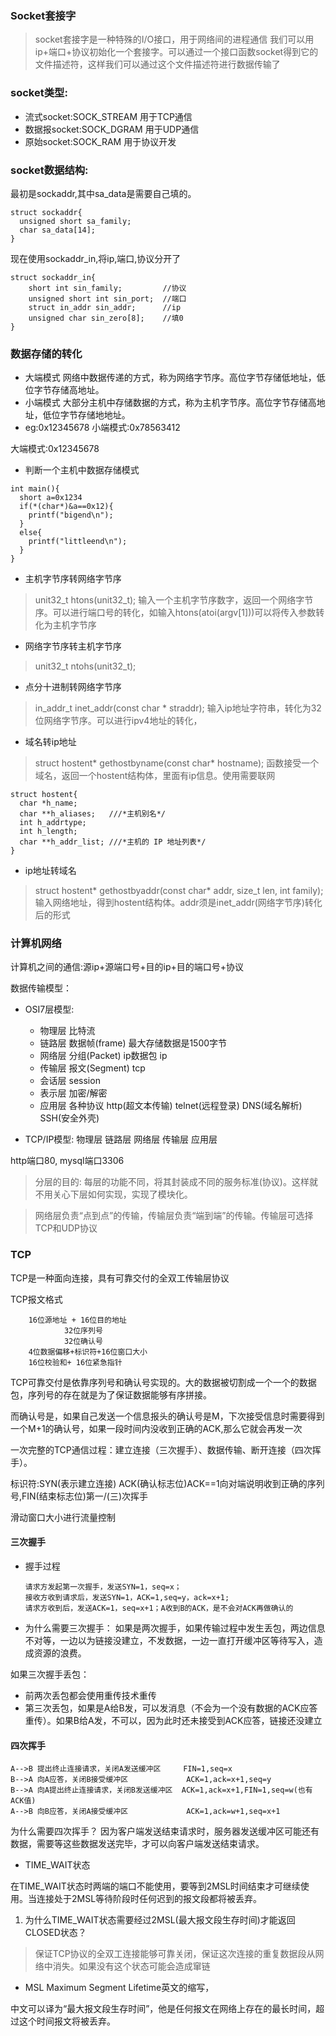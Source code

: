 ### Socket套接字
> socket套接字是一种特殊的I/O接口，用于网络间的进程通信
我们可以用ip+端口+协议初始化一个套接字。可以通过一个接口函数socket得到它的文件描述符，这样我们可以通过这个文件描述符进行数据传输了

### socket类型:
+ 流式socket:SOCK_STREAM 用于TCP通信
+ 数据报socket:SOCK_DGRAM 用于UDP通信
+ 原始socket:SOCK_RAM 用于协议开发

### socket数据结构:
最初是sockaddr,其中sa_data是需要自己填的。
```
struct sockaddr{
  unsigned short sa_family;
  char sa_data[14]; 
}
```
现在使用sockaddr_in,将ip,端口,协议分开了
```
struct sockaddr_in{
    short int sin_family;         //协议
    unsigned short int sin_port;  //端口
    struct in_addr sin_addr;      //ip
    unsigned char sin_zero[8];    //填0
}
```
### 数据存储的转化
+ 大端模式
网络中数据传递的方式，称为网络字节序。高位字节存储低地址，低位字节存储高地址。
+ 小端模式
大部分主机中存储数据的方式，称为主机字节序。高位字节存储高地址，低位字节存储地地址。
+ eg:0x12345678
小端模式:0x78563412

大端模式:0x12345678
+ 判断一个主机中数据存储模式
```
int main(){
  short a=0x1234
  if(*(char*)&a==0x12){
    printf("bigend\n");
  }
  else{
    printf("littleend\n");
  }
}
```
+ 主机字节序转网络字节序
> unit32_t htons(unit32_t);
输入一个主机字节序数字，返回一个网络字节序。可以进行端口号的转化，如输入htons(atoi(argv[1]))可以将传入参数转化为主机字节序
+ 网络字节序转主机字节序
> unit32_t ntohs(unit32_t);
+ 点分十进制转网络字节序
> in_addr_t inet_addr(const char * straddr);
输入ip地址字符串，转化为32位网络字节序。可以进行ipv4地址的转化，
+ 域名转ip地址
> struct hostent* gethostbyname(const char* hostname);
函数接受一个域名，返回一个hostent结构体，里面有ip信息。使用需要联网
```
struct hostent{
  char *h_name;
  char **h_aliases;   ///*主机别名*/
  int h_addrtype;
  int h_length;
  char **h_addr_list; ///*主机的 IP 地址列表*/
}
```
+ ip地址转域名
> struct hostent* gethostbyaddr(const char* addr, size_t len, int family);
输入网络地址，得到hostent结构体。addr须是inet_addr(网络字节序)转化后的形式

### 计算机网络
计算机之间的通信:源ip+源端口号+目的ip+目的端口号+协议

数据传输模型：
+ OSI7层模型: 
    + 物理层 比特流 
    + 链路层 数据帧(frame) 最大存储数据是1500字节
    + 网络层 分组(Packet) ip数据包 ip
    + 传输层 报文(Segment) tcp
    + 会话层 session
    + 表示层 加密/解密
    + 应用层 各种协议 http(超文本传输) telnet(远程登录) DNS(域名解析) SSH(安全外壳)
   
+ TCP/IP模型: 物理层 链路层 网络层 传输层 应用层

http端口80, mysql端口3306
> 分层的目的: 每层的功能不同，将其封装成不同的服务标准(协议)。这样就不用关心下层如何实现，实现了模块化。

> 网络层负责“点到点”的传输，传输层负责“端到端”的传输。传输层可选择TCP和UDP协议

### TCP
TCP是一种面向连接，具有可靠交付的全双工传输层协议

TCP报文格式
```
    16位源地址 + 16位目的地址
            32位序列号
            32位确认号
    4位数据偏移+标识符+16位窗口大小
    16位校验和+ 16位紧急指针
```
TCP可靠交付是依靠序列号和确认号实现的。大的数据被切割成一个一个的数据包，序列号的存在就是为了保证数据能够有序拼接。

而确认号是，如果自己发送一个信息报头的确认号是M，下次接受信息时需要得到一个M+1的确认号，如果一段时间内没收到正确的ACK,那么它就会再发一次

一次完整的TCP通信过程：建立连接（三次握手）、数据传输、断开连接（四次挥手）。

标识符:SYN(表示建立连接) ACK(确认标志位)ACK==1向对端说明收到正确的序列号,FIN(结束标志位)第一/(三)次挥手

滑动窗口大小进行流量控制

#### 三次握手
+ 握手过程
  ```
  请求方发起第一次握手，发送SYN=1，seq=x；
  接收方收到请求后，发送SYN=1，ACK=1,seq=y，ack=x+1;
  请求方收到后，发送ACK=1，seq=x+1；A收到B的ACK，是不会对ACK再做确认的
  ```
+ 为什么需要三次握手：
如果是两次握手，如果传输过程中发生丢包，两边信息不对等，一边以为链接没建立，不发数据，一边一直打开缓冲区等待写入，造成资源的浪费。

如果三次握手丢包：
  + 前两次丢包都会使用重传技术重传
  + 第三次丢包，如果是A给B发，可以发消息（不会为一个没有数据的ACK应答重传）。如果B给A发，不可以，因为此时还未接受到ACK应答，链接还没建立
 
#### 四次挥手
```
A-->B 提出终止连接请求，关闭A发送缓冲区     FIN=1,seq=x
B-->A 向A应答，关闭B接受缓冲区             ACK=1,ack=x+1,seq=y
B-->A 向A提出终止连接请求，关闭B发送缓冲区  ACK=1,ack=x+1,FIN=1,seq=w(也有ACK值)
A-->B 向B应答，关闭A接受缓冲区             ACK=1,ack=w+1,seq=x+1
```

为什么需要四次挥手？
因为客户端发送结束请求时，服务器发送缓冲区可能还有数据，需要等这些数据发送完毕，才可以向客户端发送结束请求。

+ TIME_WAIT状态

在TIME_WAIT状态时两端的端口不能使用，要等到2MSL时间结束才可继续使用。当连接处于2MSL等待阶段时任何迟到的报文段都将被丢弃。

1. 为什么TIME_WAIT状态需要经过2MSL(最大报文段生存时间)才能返回CLOSED状态？
> 保证TCP协议的全双工连接能够可靠关闭，保证这次连接的重复数据段从网络中消失。如果没有这个状态可能会造成窜链
+ MSL Maximum Segment Lifetime英文的缩写，

中文可以译为“最大报文段生存时间”，他是任何报文在网络上存在的最长时间，超过这个时间报文将被丢弃。

  










